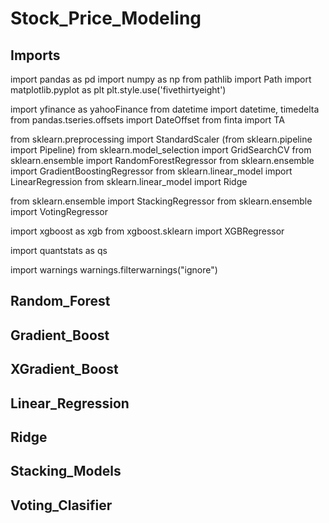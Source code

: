 # Stock_Price_Modeling

## Imports

import pandas as pd
import numpy as np
from pathlib import Path
import matplotlib.pyplot as plt
plt.style.use('fivethirtyeight')

import yfinance as yahooFinance
from datetime import datetime, timedelta
from pandas.tseries.offsets import DateOffset
from finta import TA

from sklearn.preprocessing import StandardScaler
(from sklearn.pipeline import Pipeline)
from sklearn.model_selection import GridSearchCV
from sklearn.ensemble import RandomForestRegressor
from sklearn.ensemble import GradientBoostingRegressor
from sklearn.linear_model import LinearRegression
from sklearn.linear_model import Ridge

from sklearn.ensemble import StackingRegressor
from sklearn.ensemble import VotingRegressor

import xgboost as xgb
from xgboost.sklearn import XGBRegressor

import quantstats as qs

import warnings
warnings.filterwarnings("ignore")

## Random_Forest

###

## Gradient_Boost

###

## XGradient_Boost

###

## Linear_Regression

###

## Ridge

###

## Stacking_Models

###

## Voting_Clasifier

###


